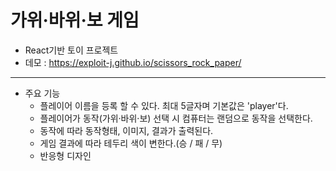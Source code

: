 # 가위·바위·보 게임

* React기반 토이 프로젝트
* 데모 : https://exploit-j.github.io/scissors_rock_paper/
-----------
* 주요 기능
  * 플레이어 이름을 등록 할 수 있다. 최대 5글자며 기본값은 'player'다.
  * 플레이어가 동작(가위·바위·보) 선택 시 컴퓨터는 랜덤으로 동작을 선택한다.
  * 동작에 따라 동작형태, 이미지, 결과가 출력된다.
  * 게임 결과에 따라 테두리 색이 변한다.(승 / 패 / 무)
  * 반응형 디자인
